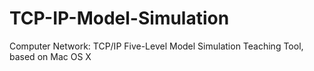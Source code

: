 # TCP-IP-Model-Simulation
Computer Network: TCP/IP Five-Level Model Simulation Teaching Tool, based on Mac OS X
